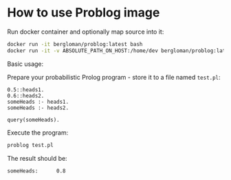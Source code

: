 # How to use Problog image

Run docker container and optionally map source into it:

```bash
docker run -it bergloman/problog:latest bash
docker run -it -v ABSOLUTE_PATH_ON_HOST:/home/dev bergloman/problog:latest bash
```

Basic usage:

Prepare your probabilistic Prolog program - store it to a file named `test.pl`:

```
0.5::heads1.
0.6::heads2.
someHeads :- heads1.
someHeads :- heads2.

query(someHeads).
```

Execute the program:

```bash
problog test.pl
```

The result should be:

```
someHeads:      0.8
```